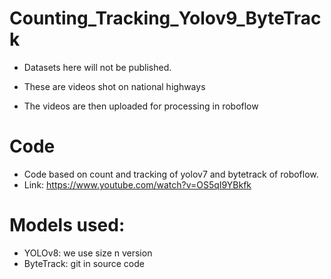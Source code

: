 # Counting_Tracking_Yolov9_ByteTrack
* Datasets here will not be published.
  
* These are videos shot on national highways
* The videos are then uploaded for processing in roboflow
# Code
  
* Code based on count and tracking of yolov7 and bytetrack of roboflow.
* Link: https://www.youtube.com/watch?v=OS5qI9YBkfk
# Models used:
  
*  YOLOv8: we use size n version
*  ByteTrack: git in source code
